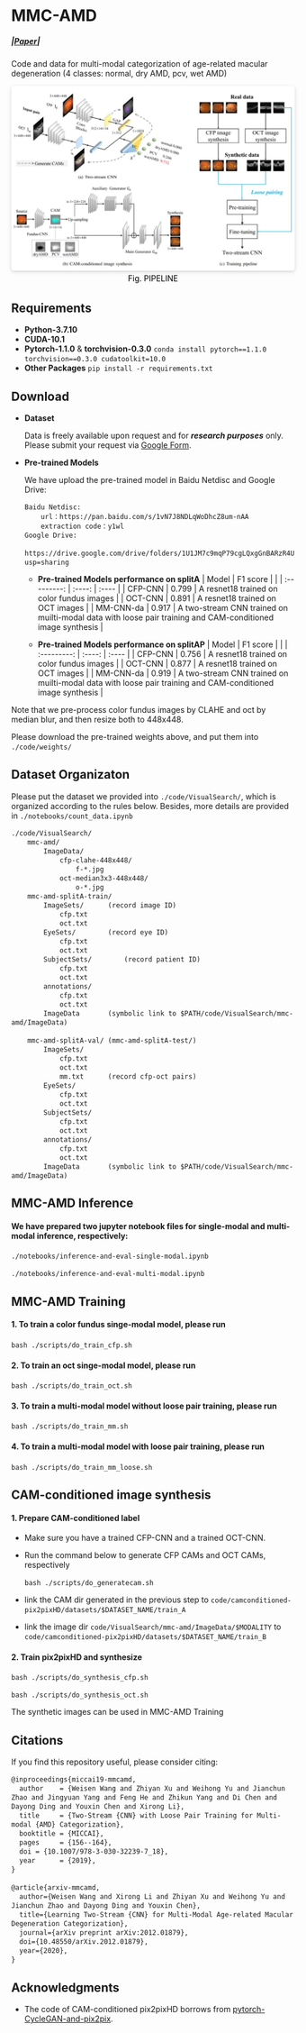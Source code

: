# MMC-AMD

##### |[Paper](https://arxiv.org/pdf/2012.01879)|

Code and data for multi-modal categorization of age-related macular degeneration (4 classes: normal, dry AMD, pcv, wet AMD)

<center>
    <img style="border-radius: 0.3125em;    box-shadow: 0 2px 4px 0 rgba(34,36,38,.12),0 2px 10px 0 rgba(34,36,38,.08);"     src="pipeline.jpg">
    <br>
    <div style="color:orange;  display: inline-block;    color: black;    padding: 2px;" align="center"><h>Fig. PIPELINE</h></div>
</center>

## Requirements
* <b>Python-3.7.10</b>
* <b>CUDA-10.1</b>
* <b>Pytorch-1.1.0</b> & <b>torchvision-0.3.0</b>
  ```conda install pytorch==1.1.0 torchvision==0.3.0 cudatoolkit=10.0```
* <b>Other Packages</b>
  ```pip install -r requirements.txt```
  
## Download
* <b>Dataset</b>

    Data is freely available upon request and for ***research purposes*** only. Please submit your request via [Google Form](https://forms.gle/jJT6H9N9CY34gFBWA).
  
* <b>Pre-trained Models</b>

  We have upload the pre-trained model in Baidu Netdisc and Google Drive:
  ```
  Baidu Netdisc:
	  url：https://pan.baidu.com/s/1vN7J8NDLqWoDhcZ8um-nAA 
	  extraction code：y1wl
  Google Drive:
	  https://drive.google.com/drive/folders/1U1JM7c9mqP79cgLQxgGnBARzR4U_OKUA?usp=sharing
  ```
	* <b>Pre-trained Models performance on splitA</b>
	  | Model       | F1 score |  |
	  | :---------: | :----: | :---- |
	  | CFP-CNN | 0.799 | A resnet18 trained on color fundus images |
	  | OCT-CNN | 0.891 | A resnet18 trained on OCT images |
	  | MM-CNN-da | 0.917 | A two-stream CNN trained on muilti-modal data with loose pair training and CAM-conditioned image synthesis |
  
	* <b>Pre-trained Models performance on splitAP</b>
	  | Model       | F1 score |  |
	  | :---------: | :----: | :---- |
	  | CFP-CNN | 0.756 | A resnet18 trained on color fundus images |
	  | OCT-CNN | 0.877 | A resnet18 trained on OCT images |
	  | MM-CNN-da | 0.919 | A two-stream CNN trained on muilti-modal data with loose pair training and CAM-conditioned image synthesis |
  
Note that we pre-process color fundus images by CLAHE and oct by median blur, and then resize both to 448x448.

Please download the pre-trained weights above, and put them into ```./code/weights/```

## Dataset Organizaton
Please put the dataset we provided into ```./code/VisualSearch/```, which is organized according to the rules below. Besides, more details are provided in ```./notebooks/count_data.ipynb```
```
./code/VisualSearch/
	mmc-amd/
		ImageData/
			cfp-clahe-448x448/
				f-*.jpg
			oct-median3x3-448x448/
				o-*.jpg
	mmc-amd-splitA-train/
		ImageSets/		(record image ID)
			cfp.txt
			oct.txt
		EyeSets/		(record eye ID)
			cfp.txt
			oct.txt
		SubjectSets/		(record patient ID)
			cfp.txt
			oct.txt
		annotations/		
			cfp.txt
			oct.txt
		ImageData		(symbolic link to $PATH/code/VisualSearch/mmc-amd/ImageData)
		
	mmc-amd-splitA-val/ (mmc-amd-splitA-test/)
		ImageSets/
			cfp.txt
			oct.txt
			mm.txt		(record cfp-oct pairs)
		EyeSets/
			cfp.txt
			oct.txt
		SubjectSets/
			cfp.txt
			oct.txt
		annotations/
			cfp.txt
			oct.txt
		ImageData		(symbolic link to $PATH/code/VisualSearch/mmc-amd/ImageData)
```
## MMC-AMD Inference
#### We have prepared two jupyter notebook files for single-modal and multi-modal inference, respectively:  
```./notebooks/inference-and-eval-single-modal.ipynb```

```./notebooks/inference-and-eval-multi-modal.ipynb```

## MMC-AMD Training
#### 1. To train a color fundus singe-modal model, please run 
```bash ./scripts/do_train_cfp.sh```
#### 2. To train an oct singe-modal model, please run
```bash ./scripts/do_train_oct.sh```
#### 3. To train a multi-modal model without loose pair training, please run
```bash ./scripts/do_train_mm.sh```
#### 4. To train a multi-modal model with loose pair training, please run
```bash ./scripts/do_train_mm_loose.sh```

## CAM-conditioned image synthesis
#### 1. Prepare CAM-conditioned label
* Make sure you have a trained CFP-CNN and a trained OCT-CNN. 
* Run the command below to generate CFP CAMs and OCT CAMs, respectively
  
  ```bash ./scripts/do_generatecam.sh``` 
* link the CAM dir generated in the previous step to ```code/camconditioned-pix2pixHD/datasets/$DATASET_NAME/train_A```
* link the image dir ```code/VisualSearch/mmc-amd/ImageData/$MODALITY``` to ```code/camconditioned-pix2pixHD/datasets/$DATASET_NAME/train_B```
#### 2. Train pix2pixHD and synthesize  
```bash ./scripts/do_synthesis_cfp.sh```

```bash ./scripts/do_synthesis_oct.sh```

The synthetic images can be used in MMC-AMD Training

## Citations

If you find this repository useful, please consider citing:
```
@inproceedings{miccai19-mmcamd,
  author    = {Weisen Wang and Zhiyan Xu and Weihong Yu and Jianchun Zhao and Jingyuan Yang and Feng He and Zhikun Yang and Di Chen and Dayong Ding and Youxin Chen and Xirong Li},
  title     = {Two-Stream {CNN} with Loose Pair Training for Multi-modal {AMD} Categorization},
  booktitle = {MICCAI},
  pages     = {156--164},
  doi = {10.1007/978-3-030-32239-7_18},
  year      = {2019},
}

@article{arxiv-mmcamd,
  author={Weisen Wang and Xirong Li and Zhiyan Xu and Weihong Yu and Jianchun Zhao and Dayong Ding and Youxin Chen},
  title={Learning Two-Stream {CNN} for Multi-Modal Age-related Macular Degeneration Categorization},
  journal={arXiv preprint arXiv:2012.01879},
  doi={10.48550/arXiv.2012.01879},
  year={2020},
}
```

## Acknowledgments

* The code of CAM-conditioned pix2pixHD borrows from [pytorch-CycleGAN-and-pix2pix](https://github.com/junyanz/pytorch-CycleGAN-and-pix2pix).
